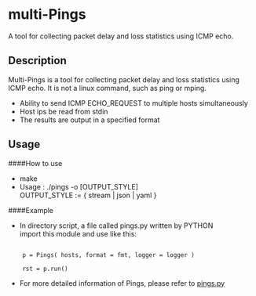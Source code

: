 # multi-Pings

A tool for collecting packet delay and loss statistics using ICMP echo.

## Description
Multi-Pings is a tool for collecting packet delay and loss statistics using ICMP echo. It is not a linux command, such as ping or mping.<br>
* Ability to send ICMP ECHO_REQUEST to multiple hosts simultaneously
* Host ips be read from stdin
* The results are output in a specified format

## Usage
####How to use
* make
* Usage : ./pings -o [OUTPUT_STYLE] <br>
  OUTPUT_STYLE := { stream | json | yaml }

####Example
* In directory script, a file called pings.py written by PYTHON<br>
  import this module and use like this:<br>
<pre><code>
    p = Pings( hosts, format = fmt, logger = logger )<br>
    rst = p.run()
</pre></code>
* For more detailed information of Pings, please refer to [pings.py](script/pings.py)

